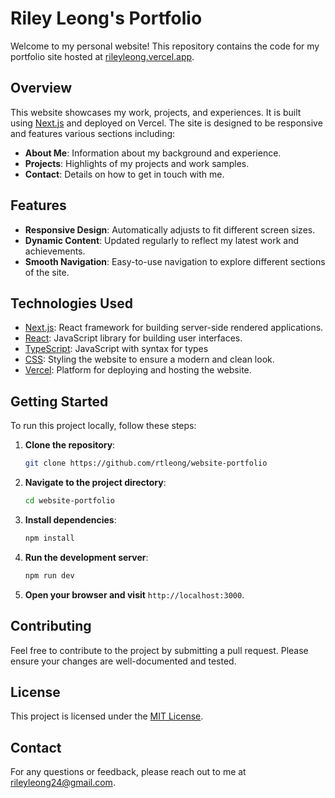 # Riley Leong's Portfolio

Welcome to my personal website! This repository contains the code for my portfolio site hosted at [rileyleong.vercel.app](https://rileyleong.vercel.app).

## Overview

This website showcases my work, projects, and experiences. It is built using [Next.js](https://nextjs.org/) and deployed on Vercel. The site is designed to be responsive and features various sections including:

- **About Me**: Information about my background and experience.
- **Projects**: Highlights of my projects and work samples.
- **Contact**: Details on how to get in touch with me.

## Features

- **Responsive Design**: Automatically adjusts to fit different screen sizes.
- **Dynamic Content**: Updated regularly to reflect my latest work and achievements.
- **Smooth Navigation**: Easy-to-use navigation to explore different sections of the site.

## Technologies Used

- [Next.js](https://nextjs.org/): React framework for building server-side rendered applications.
- [React](https://reactjs.org/): JavaScript library for building user interfaces.
- [TypeScript](https://www.typescriptlang.org/): JavaScript with syntax for types
- [CSS](https://www.w3.org/Style/CSS/): Styling the website to ensure a modern and clean look.
- [Vercel](https://vercel.com/): Platform for deploying and hosting the website.

## Getting Started

To run this project locally, follow these steps:

1. **Clone the repository**:

    ```bash
    git clone https://github.com/rtleong/website-portfolio
    ```

2. **Navigate to the project directory**:

    ```bash
    cd website-portfolio
    ```

3. **Install dependencies**:

    ```bash
    npm install
    ```

4. **Run the development server**:

    ```bash
    npm run dev
    ```

5. **Open your browser and visit** `http://localhost:3000`.

## Contributing

Feel free to contribute to the project by submitting a pull request. Please ensure your changes are well-documented and tested.

## License

This project is licensed under the [MIT License](LICENSE).

## Contact

For any questions or feedback, please reach out to me at [rileyleong24@gmail.com](mailto:rileyleong24@gmail.com).

